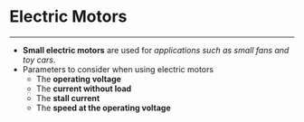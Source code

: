 # Electric Motors
---
- **Small electric motors** are used for *applications such as small fans and toy cars*.
- Parameters to consider when using electric motors
	- The **operating voltage**
	- The **current without load**
	- The **stall current**
	- The **speed at the operating voltage**